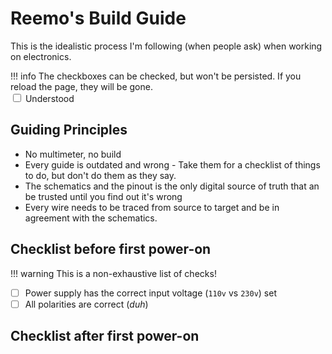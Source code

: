 # Reemo's Build Guide

This is the idealistic process I'm following (when people ask) when working on electronics.

!!! info
    The checkboxes can be checked, but won't be persisted. If you reload the page, they will be gone.  
    <input type="checkbox" /> Understood

## Guiding Principles

- No multimeter, no build
- Every guide is outdated and wrong - Take them for a checklist of things to do, but don't do them as they say.
- The schematics and the pinout is the only digital source of truth that an be trusted until you find out it's wrong
- Every wire needs to be traced from source to target and be in agreement with the schematics.

## Checklist before first power-on


!!! warning 
    This is a non-exhaustive list of checks!

- [ ] Power supply has the correct input voltage (`110v` vs `230v`) set
- [ ] All polarities are correct (*duh*)

## Checklist after first power-on
